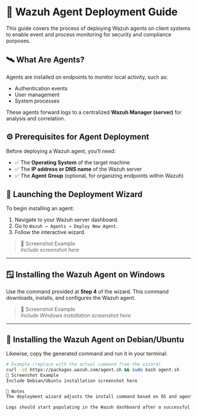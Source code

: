 
# 📘 Wazuh Agent Deployment Guide

This guide covers the process of deploying Wazuh agents on client systems to enable event and process monitoring for security and compliance purposes.

## 🛰️ What Are Agents?

Agents are installed on endpoints to monitor local activity, such as:

- Authentication events
- User management
- System processes

These agents forward logs to a centralized **Wazuh Manager (server)** for analysis and correlation.

## ⚙️ Prerequisites for Agent Deployment

Before deploying a Wazuh agent, you’ll need:

- ✅ The **Operating System** of the target machine
- ✅ The **IP address or DNS name** of the Wazuh server
- ✅ The **Agent Group** (optional, for organizing endpoints within Wazuh)

## 🚀 Launching the Deployment Wizard

To begin installing an agent:

1. Navigate to your Wazuh server dashboard.
2. Go to `Wazuh → Agents → Deploy New Agent`.
3. Follow the interactive wizard.

> 📸 Screenshot Example  
> *Include screenshot here*

---

## 🪟 Installing the Wazuh Agent on Windows

Use the command provided at **Step 4** of the wizard. This command downloads, installs, and configures the Wazuh agent.

> 📸 Screenshot Example  
> *Include Windows installation screenshot here*

---

## 🐧 Installing the Wazuh Agent on Debian/Ubuntu

Likewise, copy the generated command and run it in your terminal:

```bash
# Example (replace with the actual command from the wizard)
curl -sO https://packages.wazuh.com/agent.sh && sudo bash agent.sh
📸 Screenshot Example
Include Debian/Ubuntu installation screenshot here

📌 Notes
The deployment wizard adjusts the install command based on OS and agent group.

Logs should start populating in the Wazuh dashboard after a successful install.
